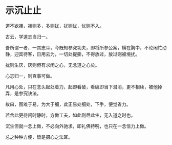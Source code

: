 # 示沉止止

道不欲襍，襍则多，多则扰，扰则忧，忧则不入。

古云，学道志当归一。

吾所谓一者，一其志耳，今既知参究功夫，即将所参公案，横在胸中，不论闲忙动静，迎宾待客，日用云为，一切处提撕，不得放过，放过则被境扰。

扰则生厌，厌则但有求闲之心，无念道之心矣。

心志归一，则百事可做。

凡用心处，只在念头起处着力，起即看破，看破即当下潜消，更不相续，被他掉弄，是参究诀法。

故曰，图难于易，为大于细，此正易处细处，下手，便觉省力。

若舍此更待闲时静时，方做工夫，如此则尽此生，无入道之时也。

沉生但就一念上做，不必向外驰求，即礼佛持呪，也只在一念信力上做。

总之种种方便，皆是摄心之法耳。